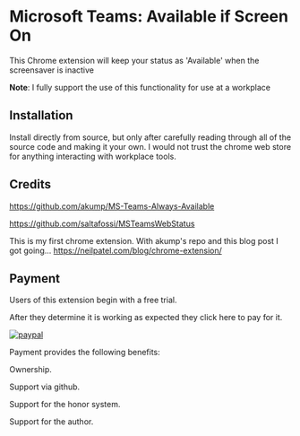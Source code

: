 # Microsoft Teams: Available if Screen On

This Chrome extension will keep your status as 'Available' when the screensaver is inactive

**Note**: I fully support the use of this functionality for use at a workplace

## Installation

Install directly from source, but only after carefully reading through all of the source code and making it your own. I would not trust the chrome web store for anything interacting with workplace tools.

## Credits

https://github.com/akump/MS-Teams-Always-Available

https://github.com/saltafossi/MSTeamsWebStatus

This is my first chrome extension. With akump's repo and this blog post I got going...
https://neilpatel.com/blog/chrome-extension/

## Payment

Users of this extension begin with a free trial. 

After they determine it is working as expected they click here to pay for it.

[![paypal](https://www.paypalobjects.com/en_US/i/btn/btn_buynowCC_LG.gif)](https://www.paypal.com/donate/?business=paypal@poleguy.com&no_recurring=0&item_name=Payment+for+Chrome+Teams+Screensaver+Extension&item_number=Enter+a+fair+price&amount=7.99&currency_code=USD)


Payment provides the following benefits:

Ownership.

Support via github.

Support for the honor system.

Support for the author.
